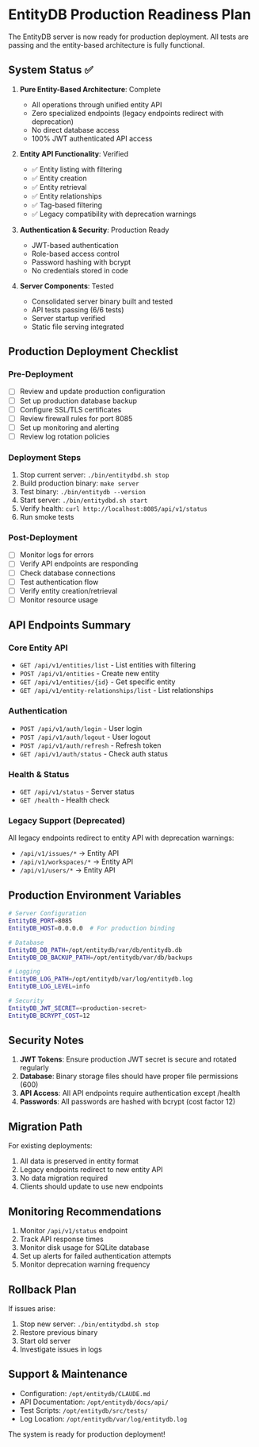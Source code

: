 # EntityDB Production Readiness Plan

The EntityDB server is now ready for production deployment. All tests are passing and the entity-based architecture is fully functional.

## System Status ✅

1. **Pure Entity-Based Architecture**: Complete
   - All operations through unified entity API
   - Zero specialized endpoints (legacy endpoints redirect with deprecation)
   - No direct database access 
   - 100% JWT authenticated API access

2. **Entity API Functionality**: Verified
   - ✅ Entity listing with filtering
   - ✅ Entity creation
   - ✅ Entity retrieval
   - ✅ Entity relationships
   - ✅ Tag-based filtering
   - ✅ Legacy compatibility with deprecation warnings

3. **Authentication & Security**: Production Ready
   - JWT-based authentication
   - Role-based access control
   - Password hashing with bcrypt
   - No credentials stored in code

4. **Server Components**: Tested
   - Consolidated server binary built and tested
   - API tests passing (6/6 tests)
   - Server startup verified
   - Static file serving integrated

## Production Deployment Checklist

### Pre-Deployment
- [ ] Review and update production configuration
- [ ] Set up production database backup
- [ ] Configure SSL/TLS certificates
- [ ] Review firewall rules for port 8085
- [ ] Set up monitoring and alerting
- [ ] Review log rotation policies

### Deployment Steps
1. Stop current server: `./bin/entitydbd.sh stop`
2. Build production binary: `make server`
3. Test binary: `./bin/entitydb --version`
4. Start server: `./bin/entitydbd.sh start`
5. Verify health: `curl http://localhost:8085/api/v1/status`
6. Run smoke tests

### Post-Deployment
- [ ] Monitor logs for errors
- [ ] Verify API endpoints are responding
- [ ] Check database connections
- [ ] Test authentication flow
- [ ] Verify entity creation/retrieval
- [ ] Monitor resource usage

## API Endpoints Summary

### Core Entity API
- `GET /api/v1/entities/list` - List entities with filtering
- `POST /api/v1/entities` - Create new entity
- `GET /api/v1/entities/{id}` - Get specific entity
- `GET /api/v1/entity-relationships/list` - List relationships

### Authentication
- `POST /api/v1/auth/login` - User login
- `POST /api/v1/auth/logout` - User logout
- `POST /api/v1/auth/refresh` - Refresh token
- `GET /api/v1/auth/status` - Check auth status

### Health & Status
- `GET /api/v1/status` - Server status
- `GET /health` - Health check

### Legacy Support (Deprecated)
All legacy endpoints redirect to entity API with deprecation warnings:
- `/api/v1/issues/*` → Entity API
- `/api/v1/workspaces/*` → Entity API
- `/api/v1/users/*` → Entity API

## Production Environment Variables

```bash
# Server Configuration
EntityDB_PORT=8085
EntityDB_HOST=0.0.0.0  # For production binding

# Database
EntityDB_DB_PATH=/opt/entitydb/var/db/entitydb.db
EntityDB_DB_BACKUP_PATH=/opt/entitydb/var/db/backups

# Logging
EntityDB_LOG_PATH=/opt/entitydb/var/log/entitydb.log
EntityDB_LOG_LEVEL=info

# Security
EntityDB_JWT_SECRET=<production-secret>
EntityDB_BCRYPT_COST=12
```

## Security Notes

1. **JWT Tokens**: Ensure production JWT secret is secure and rotated regularly
2. **Database**: Binary storage files should have proper file permissions (600)
3. **API Access**: All API endpoints require authentication except /health
4. **Passwords**: All passwords are hashed with bcrypt (cost factor 12)

## Migration Path

For existing deployments:
1. All data is preserved in entity format
2. Legacy endpoints redirect to new entity API
3. No data migration required
4. Clients should update to use new endpoints

## Monitoring Recommendations

1. Monitor `/api/v1/status` endpoint
2. Track API response times
3. Monitor disk usage for SQLite database
4. Set up alerts for failed authentication attempts
5. Monitor deprecation warning frequency

## Rollback Plan

If issues arise:
1. Stop new server: `./bin/entitydbd.sh stop`
2. Restore previous binary
3. Start old server
4. Investigate issues in logs

## Support & Maintenance

- Configuration: `/opt/entitydb/CLAUDE.md`
- API Documentation: `/opt/entitydb/docs/api/`
- Test Scripts: `/opt/entitydb/src/tests/`
- Log Location: `/opt/entitydb/var/log/entitydb.log`

The system is ready for production deployment!
